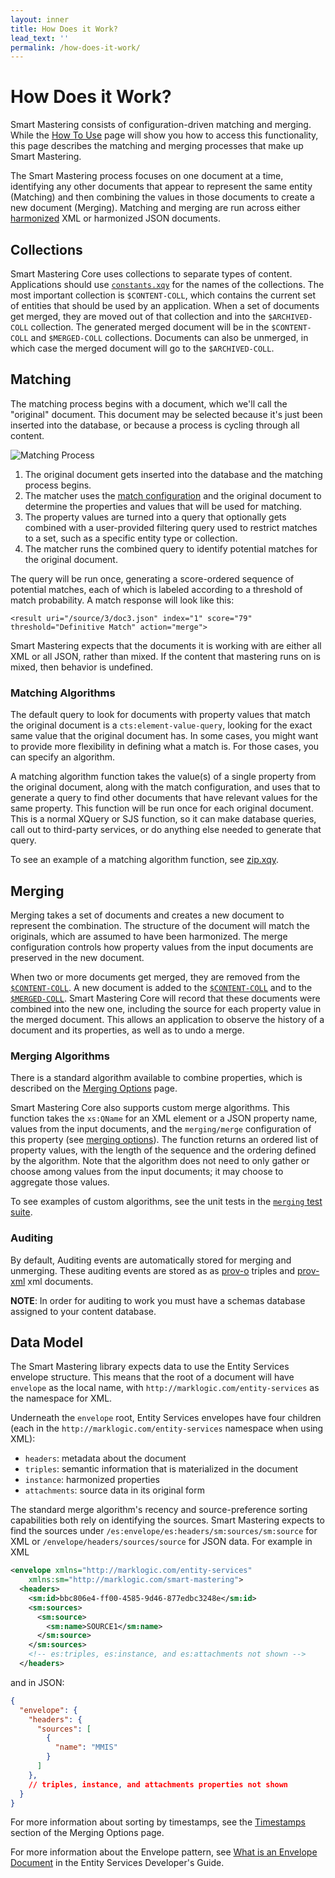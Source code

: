 ```yaml
---
layout: inner
title: How Does it Work?
lead_text: ''
permalink: /how-does-it-work/
---
```


# How Does it Work?

Smart Mastering consists of configuration-driven matching and merging. While
the [How To Use][how-to-use] page will show you how to access this
functionality, this page describes the matching and merging processes that
make up Smart Mastering.

The Smart Mastering process focuses on one document at a time, identifying
any other documents that appear to represent the same entity (Matching) and
then combining the values in those documents to create a new document (Merging).
Matching and merging are run across either [harmonized][mlu] XML or harmonized 
JSON documents. 

## Collections

Smart Mastering Core uses collections to separate types of content. Applications
should use [`constants.xqy`][constants] for the names of the collections. The
most important collection is `$CONTENT-COLL`, which contains the current set of
entities that should be used by an application. When a set of documents get
merged, they are moved out of that collection and into the `$ARCHIVED-COLL`
collection. The generated merged document will be in the `$CONTENT-COLL` and
`$MERGED-COLL` collections. Documents can also be unmerged, in which case the
merged document will go to the `$ARCHIVED-COLL`. 

## Matching

The matching process begins with a document, which we'll call the "original"
document. This document may be selected because it's just been inserted into the
database, or because a process is cycling through all content.

![Matching Process](/smart-mastering-core/images/matching.png)

1. The original document gets inserted into the database and the matching
process begins.
2. The matcher uses the [match configuration][match-config] and the original
document to determine the properties and values that will be used for matching.
3. The property values are turned into a query that optionally gets combined with a user-provided filtering query used to restrict matches to a set, such as a specific entity type or collection.
4. The matcher runs the combined query to identify potential matches for the original
document.

The query will be run once, generating a score-ordered sequence of
potential matches, each of which is labeled according to a threshold of match
probability. A match response will look like this:

    <result uri="/source/3/doc3.json" index="1" score="79" threshold="Definitive Match" action="merge">

Smart Mastering expects that the documents it is working with are either all
XML or all JSON, rather than mixed. If the content that mastering runs on is
mixed, then behavior is undefined. 

### Matching Algorithms

The default query to look for documents with property values that match the
original document is a `cts:element-value-query`, looking for the exact same
value that the original document has. In some cases, you might want to provide
more flexibility in defining what a match is. For those cases, you can specify
an algorithm.

A matching algorithm function takes the value(s) of a single property from the
original document, along with the match configuration, and uses that to generate
a query to find other documents that have relevant values for the same property.
This function will be run once for each original document. This is a normal
XQuery or SJS function, so it can make database queries, call out to third-party
services, or do anything else needed to generate that query.

To see an example of a matching algorithm function, see [zip.xqy][zip.xqy].

## Merging

Merging takes a set of documents and creates a new document to represent the
combination. The structure of the document will match the originals, which are
assumed to have been harmonized. The merge configuration controls how property
values from the input documents are preserved in the new document.

When two or more documents get merged, they are removed from the
[`$CONTENT-COLL`][constants]. A new document is added to the
[`$CONTENT-COLL`][constants] and to the [`$MERGED-COLL`][constants]. Smart
Mastering Core will record that these documents were combined into the new one,
including the source for each property value in the merged document. This allows
an application to observe the history of a document and its properties, as well
as to undo a merge.

### Merging Algorithms

There is a standard algorithm available to combine properties, which is
described on the [Merging Options][merge-config] page.

Smart Mastering Core also supports custom merge algorithms. This function takes
the `xs:QName` for an XML element or a JSON property name, values from the 
input documents, and the `merging/merge` configuration of this property (see
[merging options][merge-config]). The function returns an ordered list of
property values, with the length of the sequence and the ordering defined by the
algorithm. Note that the algorithm does not need to only gather or choose among
values from the input documents; it may choose to aggregate those values.

To see examples of custom algorithms, see the unit tests in the [`merging` test
suite][merging-suite].

### Auditing

By default, Auditing events are automatically stored for merging and unmerging. These auditing events are stored as as [prov-o] triples and [prov-xml] xml documents.

**NOTE**: In order for auditing to work you must have a schemas database assigned to your content database.

## Data Model

The Smart Mastering library expects data to use the Entity Services envelope structure. This means that the root of a 
document will have `envelope` as the local name, with `http://marklogic.com/entity-services` as the namespace for XML.

Underneath the `envelope` root, Entity Services envelopes have four children (each in the 
`http://marklogic.com/entity-services` namespace when using XML):
- `headers`: metadata about the document
- `triples`: semantic information that is materialized in the document
- `instance`: harmonized properties
- `attachments`: source data in its original form

The standard merge algorithm's recency and source-preference sorting capabilities both rely on identifying the sources. 
Smart Mastering expects to find the sources under `/es:envelope/es:headers/sm:sources/sm:source` for XML or 
`/envelope/headers/sources/source` for JSON data. For example in XML

```xml
<envelope xmlns="http://marklogic.com/entity-services" 
    xmlns:sm="http://marklogic.com/smart-mastering">
  <headers>
    <sm:id>bbc806e4-ff00-4585-9d46-877edbc3248e</sm:id>
    <sm:sources>
      <sm:source>
        <sm:name>SOURCE1</sm:name>
      </sm:source>
    </sm:sources>
    <!-- es:triples, es:instance, and es:attachments not shown -->
  </headers>
```

and in JSON:

```json
{
  "envelope": {
    "headers": {
      "sources": [
        {
          "name": "MMIS"
        }
      ]
    },
    // triples, instance, and attachments properties not shown
  }
}
```

For more information about sorting by timestamps, see the [Timestamps](../docs/merging-options/#timestamp) section of 
the Merging Options page.

For more information about the Envelope pattern, see [What is an Envelope Document][envelope] in the Entity Services 
Developer's Guide. 

[how-to-use]: ../how-to-use/
[match-config]: ../docs/matching-options/
[zip.xqy]: https://github.com/marklogic-community/smart-mastering-core/blob/master/src/main/ml-modules/root/com.marklogic.smart-mastering/algorithms/zip.xqy
[merge-config]: ../docs/merging-options/
[constants]: https://github.com/marklogic-community/smart-mastering-core/blob/master/src/main/ml-modules/root/com.marklogic.smart-mastering/constants.xqy
[merging-suite]: https://github.com/marklogic-community/smart-mastering-core/tree/master/src/test/ml-modules/root/test/suites/merging-xml
[mlu]: https://mlu.marklogic.com/ondemand/931812fc
[prov-o]: https://www.w3.org/TR/prov-o/
[prov-xml]: https://www.w3.org/TR/prov-xml/
[envelope]: https://docs.marklogic.com/guide/entity-services/instances#id_67461
